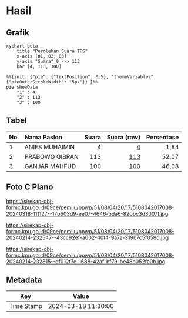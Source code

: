 # Hasil

## Grafik

```mermaid
xychart-beta
    title "Perolehan Suara TPS"
    x-axis [01, 02, 03]
    y-axis "Suara" 0 --> 113
    bar [4, 113, 100]
```

```mermaid
%%{init: {"pie": {"textPosition": 0.5}, "themeVariables": {"pieOuterStrokeWidth": "5px"}} }%%
pie showData
    "1" : 4
    "2" : 113
    "3" : 100
```

## Tabel

| No. | Nama Paslon    | Suara | Suara (raw) | Persentase |
|:--- |:-------------- | -----:| -----------:| ----------:|
| 1   | ANIES MUHAIMIN | 4     | [4][p-1]    | 1,84       |
| 2   | PRABOWO GIBRAN | 113   | [113][p-2]  | 52,07      |
| 3   | GANJAR MAHFUD  | 100   | [100][p-3]  | 46,08      |


[p-1]: https://github.com/gigit-pemilu/pemilu-2024-51-bali/blob/main/pilpres/hitung-suara/sub/51-bali/sub/08-buleleng/sub/04-banjar/sub/2017-kaliasem/sub/008-tps/sub/paslon-1.txt
[p-2]: https://github.com/gigit-pemilu/pemilu-2024-51-bali/blob/main/pilpres/hitung-suara/sub/51-bali/sub/08-buleleng/sub/04-banjar/sub/2017-kaliasem/sub/008-tps/sub/paslon-2.txt
[p-3]: https://github.com/gigit-pemilu/pemilu-2024-51-bali/blob/main/pilpres/hitung-suara/sub/51-bali/sub/08-buleleng/sub/04-banjar/sub/2017-kaliasem/sub/008-tps/sub/paslon-3.txt

## Foto C Plano

https://sirekap-obj-formc.kpu.go.id/09ce/pemilu/ppwp/51/08/04/20/17/5108042017008-20240318-111127--17b603d9-ee07-4646-bda6-820bc3d3007f.jpg

https://sirekap-obj-formc.kpu.go.id/09ce/pemilu/ppwp/51/08/04/20/17/5108042017008-20240214-232547--43cc92ef-a002-40f4-9a7a-319b7c5f058d.jpg

https://sirekap-obj-formc.kpu.go.id/09ce/pemilu/ppwp/51/08/04/20/17/5108042017008-20240214-232815--df012f7e-1688-42af-bf79-be48b052fa0b.jpg


## Metadata

| Key        | Value               |
| ---------- | ------------------- |
| Time Stamp | 2024-03-18 11:30:00 |



